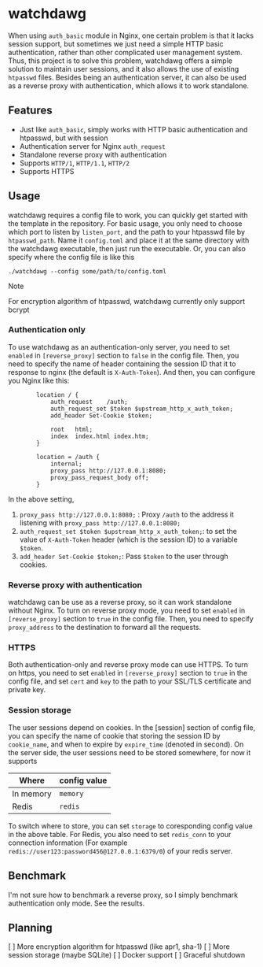 # watchdawg

When using `auth_basic` module in Nginx, one certain problem is that it lacks session support, but sometimes we just need a simple HTTP basic authentication, rather than other complicated user management system. Thus, this project is to solve this problem, watchdawg offers a simple solution to maintain user sessions, and it also allows the use of existing `htpasswd` files. Besides being an authentication server, it can also be used as a reverse proxy with authentication, which allows it to work standalone.

## Features
- Just like `auth_basic`, simply works with HTTP basic authentication and htpasswd, but with session
- Authentication server for Nginx `auth_request`
- Standalone reverse proxy with authentication
- Supports `HTTP/1`, `HTTP/1.1`, `HTTP/2`
- Supports HTTPS

## Usage

watchdawg requires a config file to work, you can quickly get started with the template in the repository. For basic usage, you only need to choose which port to listen by `listen_port`, and the path to your htpasswd file by `htpasswd_path`. Name it `config.toml` and place it at the same directory with the watchdawg executable, then just run the executable. Or, you can also specify where the config file is like this

```
./watchdawg --config some/path/to/config.toml
```

> [!NOTE]
> For encryption algorithm of htpasswd, watchdawg currently only support bcrypt


### Authentication only

To use watchdawg as an authentication-only server, you need to set `enabled` in `[reverse_proxy]` section to `false` in the config file. Then, you need to specify the name of header containing the session ID that it to response to nginx (the default is `X-Auth-Token`). And then, you can configure you Nginx like this:

```
        location / {
            auth_request    /auth;
            auth_request_set $token $upstream_http_x_auth_token;
            add_header Set-Cookie $token;

            root   html;
            index  index.html index.htm;
        }

        location = /auth {
            internal;
            proxy_pass http://127.0.0.1:8080;
            proxy_pass_request_body off;
        }
```

In the above setting, 
1. `proxy_pass http://127.0.0.1:8080;` : Proxy `/auth` to the address it listening with `proxy_pass http://127.0.0.1:8080;` 
2. `auth_request_set $token $upstream_http_x_auth_token;`: to set the value of `X-Auth-Token` header (which is the session ID) to a variable `$token`. 
3. `add_header Set-Cookie $token;`: Pass `$token` to the user through cookies.

### Reverse proxy with authentication
watchdawg can be use as a reverse proxy, so it can work standalone without Nginx. To turn on reverse proxy mode, you need to set `enabled` in `[reverse_proxy]` section to `true` in the config file. Then, you need to specify `proxy_address` to the destination to forward all the requests.

### HTTPS
Both authentication-only and reverse proxy mode can use HTTPS. To turn on https, you need to set `enabled` in `[reverse_proxy]` section to `true` in the config file, and set `cert` and `key` to the path to your SSL/TLS certificate and private key.

### Session storage
The user sessions depend on cookies. In the [session] section of config file, you can specify the name of cookie that storing the session ID by `cookie_name`, and when to expire by `expire_time` (denoted in second). On the server side, the user sessions need to be stored somewhere, for now it supports 

| Where        | config value |
|--------------|--------------|
| In memory    | `memory`     |
| Redis        | `redis`      |

To switch where to store, you can set `storage` to coresponding config value in the above table. For Redis, you also need to set `redis_conn` to your connection information (For example `redis://user123:password456@127.0.0.1:6379/0`) of your redis server.

## Benchmark
I'm not sure how to benchmark a reverse proxy, so I simply benchmark authentication only mode. See the results.

## Planning
[ ] More encryption algorithm for htpasswd (like apr1, sha-1)
[ ] More session storage (maybe SQLite)
[ ] Docker support
[ ] Graceful shutdown